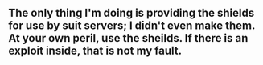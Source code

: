 ## The only thing I'm doing is providing the shields for use by suit servers; I didn't even make them. At your own peril, use the sheilds. If there is an exploit inside, that is not my fault.
